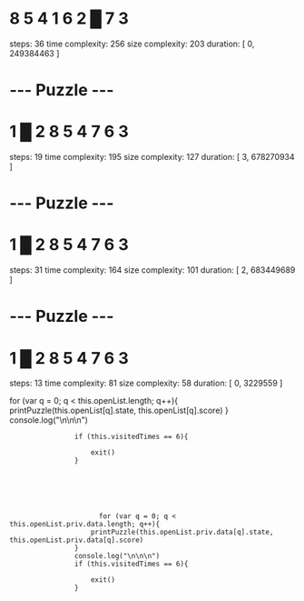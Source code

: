  8  5  4 
 1  6  2 
 █  7  3 
================
steps: 36
time complexity: 256
size complexity: 203
duration: [ 0, 249384463 ]






--- Puzzle ---
================
 1  █  2 
 8  5  4 
 7  6  3 
================
steps: 19
time complexity: 195
size complexity: 127
duration: [ 3, 678270934 ]




--- Puzzle ---
================
 1  █  2 
 8  5  4 
 7  6  3 
================
steps: 31
time complexity: 164
size complexity: 101
duration: [ 2, 683449689 ]



--- Puzzle ---
================
 1  █  2 
 8  5  4 
 7  6  3 
================
steps: 13
time complexity: 81
size complexity: 58
duration: [ 0, 3229559 ]




   for (var q = 0; q < this.openList.length; q++){
                        printPuzzle(this.openList[q].state, this.openList[q].score)
                    }
                    console.log("\n\n\n")

                    if (this.visitedTimes == 6){

                        exit()
                    }






                          for (var q = 0; q < this.openList.priv.data.length; q++){
                        printPuzzle(this.openList.priv.data[q].state, this.openList.priv.data[q].score)
                    }
                    console.log("\n\n\n")
                    if (this.visitedTimes == 6){
                        
                        exit()
                    }